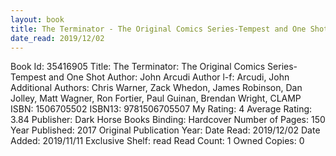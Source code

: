 ```yaml
---
layout: book
title: The Terminator - The Original Comics Series-Tempest and One Shot
date_read: 2019/12/02
---
```


Book Id: 35416905
Title: The Terminator: The Original Comics Series-Tempest and One Shot
Author: John Arcudi
Author l-f: Arcudi, John
Additional Authors: Chris Warner, Zack Whedon, James Robinson, Dan Jolley, Matt Wagner, Ron Fortier, Paul Guinan, Brendan Wright, CLAMP
ISBN: 1506705502
ISBN13: 9781506705507
My Rating: 4
Average Rating: 3.84
Publisher: Dark Horse Books
Binding: Hardcover
Number of Pages: 150
Year Published: 2017
Original Publication Year: 
Date Read: 2019/12/02
Date Added: 2019/11/11
Exclusive Shelf: read
Read Count: 1
Owned Copies: 0

